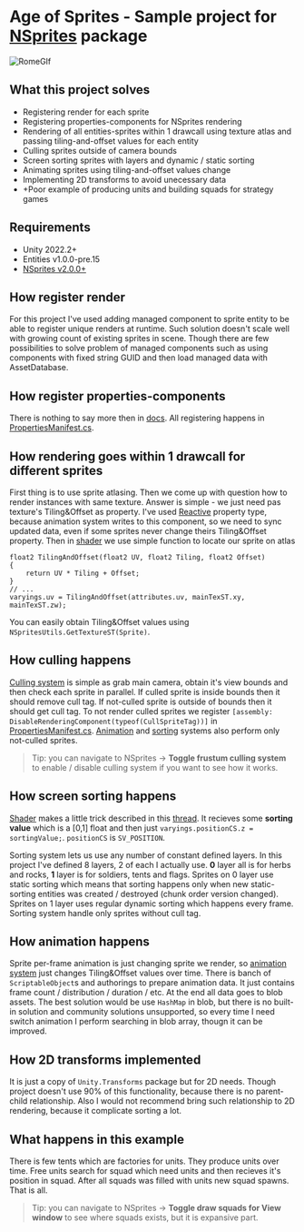 # Age of Sprites - Sample project for [NSprites](https://github.com/Antoshidza/NSprites) package

![RomeGIf](https://user-images.githubusercontent.com/19982288/204523105-7cabb122-954c-4fb0-97bc-becb27d2d2b9.gif)

## What this project solves
* Registering render for each sprite
* Registering properties-components for NSprites rendering
* Rendering of all entities-sprites within 1 drawcall using texture atlas and passing tiling-and-offset values for each entity
* Culling sprites outside of camera bounds
* Screen sorting sprites with layers and dynamic / static sorting
* Animating sprites using tiling-and-offset values change
* Implementing 2D transforms to avoid unecessary data
* +Poor example of producing units and building squads for strategy games

## Requirements
* Unity 2022.2+
* Entities v1.0.0-pre.15
* [NSprites v2.0.0+](https://github.com/Antoshidza/NSprites/releases/tag/v2.0.0)

## How register render
For this project I've used adding managed component to sprite entity to be able to register unique renders at runtime. Such solution doesn't scale well with growing count of existing sprites in scene. Though there are few possibilities to solve problem of managed components such as using components with fixed string GUID and then load managed data with AssetDatabase.

## How register properties-components
There is nothing to say more then in [docs](https://github.com/Antoshidza/NSprites/wiki/Register-components-as-properties). All registering happens in [PropertiesManifest.cs](https://github.com/Antoshidza/NSprites-Dev/blob/main/Assets/Sources/PropertiesManifest.cs).

## How rendering goes within 1 drawcall for different sprites
First thing is to use sprite atlasing. Then we come up with question how to render instances with same texture. Answer is simple - we just need pas texture's Tiling&Offset as property. I've used [Reactive](https://github.com/Antoshidza/NSprites/wiki/Property-update-modes) property type, because animation system writes to this component, so we need to sync updated data, even if some sprites never change theirs Tiling&Offset property. Then in [shader](https://github.com/Antoshidza/NSprites-Dev/blob/main/Assets/Content/Graphics/SimpleSpriteShader.shader) we use simple function to locate our sprite on atlas
```hlsl
float2 TilingAndOffset(float2 UV, float2 Tiling, float2 Offset)
{
    return UV * Tiling + Offset;
}
// ...
varyings.uv = TilingAndOffset(attributes.uv, mainTexST.xy, mainTexST.zw);
```
You can easily obtain Tiling&Offset values using `NSpritesUtils.GetTextureST(Sprite)`.

## How culling happens
[Culling system](https://github.com/Antoshidza/NSprites-Dev/blob/main/Assets/Sources/NSprites%20Foundation/Base/Systems/SpriteFrustumCullingSystem.cs) is simple as grab main camera, obtain it's view bounds and then check each sprite in parallel. If culled sprite is inside bounds then it should remove cull tag. If not-culled sprite is outside of bounds then it should get cull tag. To not render culled sprites we register `[assembly: DisableRenderingComponent(typeof(CullSpriteTag))]` in [PropertiesManifest.cs](https://github.com/Antoshidza/NSprites-Dev/blob/main/Assets/Sources/PropertiesManifest.cs). [Animation](https://github.com/Antoshidza/NSprites-Dev/blob/main/Assets/Sources/NSprites%20Foundation/Animation/Systems/SpriteUVAnimationSystem.cs) and [sorting](https://github.com/Antoshidza/NSprites-Dev/blob/main/Assets/Sources/NSprites%20Foundation/Sorting/Systems/SpriteSortingSystem.cs) systems also perform only not-culled sprites.
> Tip: you can navigate to NSprites -> **Toggle frustum culling system** to enable / disable culling system if you want to see how it works. 

## How screen sorting happens
[Shader](https://github.com/Antoshidza/NSprites-Dev/blob/main/Assets/Content/Graphics/SimpleSpriteShader.shader) makes a little trick described in this [thread](https://forum.unity.com/threads/how-to-sort-2d-objects-with-same-z-position-in-shader.1347008/#post-8506538). It recieves some **sorting value** which is a [0,1] float and then just `varyings.positionCS.z = sortingValue;`. `positionCS` is `SV_POSITION`.

Sorting system lets us use any number of constant defined layers. In this project I've defined 8 layers, 2 of each I actually use. **0** layer all is for herbs and rocks, **1** layer is for soldiers, tents and flags. Sprites on 0 layer use static sorting which means that sorting happens only when new static-sorting entities was created / destroyed (chunk order version changed). Sprites on 1 layer uses regular dynamic sorting which happens every frame. Sorting system handle only sprites without cull tag.

## How animation happens
Sprite per-frame animation is just changing sprite we render, so [animation system]((https://github.com/Antoshidza/NSprites-Dev/blob/main/Assets/Sources/NSprites%20Foundation/Animation/Systems/SpriteUVAnimationSystem.cs)) just changes Tiling&Offset values over time. There is banch of `ScriptableObject`s and authorings to prepare animation data. It just contains frame count / distribution / duration / etc. At the end all data goes to blob assets.
The best solution would be use `HashMap` in blob, but there is no built-in solution and community solutions unsupported, so every time I need switch animation I perform searching in blob array, thougn it can be improved.

## How 2D transforms implemented
It is just a copy of `Unity.Transforms` package but for 2D needs. Though project doesn't use 90% of this functionality, because there is no parent-child relationship. Also I would not recommend bring such relationship to 2D rendering, because it complicate sorting a lot.

## What happens in this example
There is few tents which are factories for units. They produce units over time. Free units search for squad which need units and then recieves it's position in squad. After all squads was filled with units new squad spawns. That is all. 
>Tip: you can navigate to NSprites -> **Toggle draw squads for View window** to see where squads exists, but it is expansive part.
